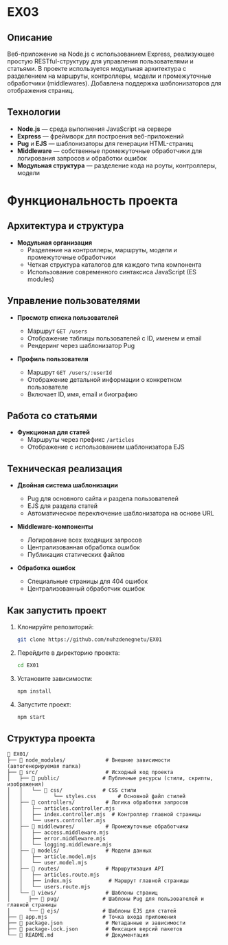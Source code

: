 # EX03

## Описание

Веб-приложение на Node.js с использованием Express, реализующее простую RESTful-структуру для управления пользователями и статьями. В проекте используется модульная архитектура с разделением на маршруты, контроллеры, модели и промежуточные обработчики (middlewares). Добавлена поддержка шаблонизаторов для отображения страниц.
## Технологии

- **Node.js** — среда выполнения JavaScript на сервере
- **Express** — фреймворк для построения веб-приложений
- **Pug** и **EJS** — шаблонизаторы для генерации HTML-страниц
- **Middleware** — собственные промежуточные обработчики для логирования запросов и обработки ошибок
- **Модульная структура** — разделение кода на роуты, контроллеры, модели

# Функциональность проекта

## Архитектура и структура

- **Модульная организация**
    - Разделение на контроллеры, маршруты, модели и промежуточные обработчики
    - Четкая структура каталогов для каждого типа компонента
    - Использование современного синтаксиса JavaScript (ES modules)

## Управление пользователями

- **Просмотр списка пользователей**
    - Маршрут `GET /users`
    - Отображение таблицы пользователей с ID, именем и email
    - Рендеринг через шаблонизатор Pug

- **Профиль пользователя**
    - Маршрут `GET /users/:userId`
    - Отображение детальной информации о конкретном пользователе
    - Включает ID, имя, email и биографию

## Работа со статьями

- **Функционал для статей**
    - Маршруты через префикс `/articles`
    - Отображение с использованием шаблонизатора EJS
## Техническая реализация

- **Двойная система шаблонизации**
    - Pug для основного сайта и раздела пользователей
    - EJS для раздела статей
    - Автоматическое переключение шаблонизатора на основе URL

- **Middleware-компоненты**
    - Логирование всех входящих запросов
    - Централизованная обработка ошибок
    - Публикация статических файлов
- **Обработка ошибок**
    - Специальные страницы для 404 ошибок
    - Централизованный обработчик ошибок


## Как запустить проект

1. Клонируйте репозиторий:
   ```bash
   git clone https://github.com/nuhzdenegnetu/EX01
   ```
2. Перейдите в директорию проекта:
   ```bash
   cd EX01
   ```
3. Установите зависимости:
   ```bash
   npm install
   ```
4. Запустите проект:
   ```bash
   npm start
   ```
## Структура проекта

```
📁 EX01/
├── 📁 node_modules/             # Внешние зависимости (автогенерируемая папка)
├── 📁 src/                      # Исходный код проекта
│   ├── 📁 public/              # Публичные ресурсы (стили, скрипты, изображения)
│   │   └── 📁 css/             # CSS стили
│   │          └── styles.css       # Основной файл стилей
│   ├── 📁 controllers/          # Логика обработки запросов
│   │   ├── articles.controller.mjs
│   │   ├── index.controller.mjs  # Контроллер главной страницы
│   │   └── users.controller.mjs
│   ├── 📁 middlewares/          # Промежуточные обработчики
│   │   ├── access.middleware.mjs
│   │   ├── error.middleware.mjs
│   │   └── logging.middleware.mjs
│   ├── 📁 models/               # Модели данных
│   │   ├── article.model.mjs
│   │   └── user.model.mjs
│   ├── 📁 routes/               # Маршрутизация API
│   │   ├── articles.route.mjs
│   │   ├── index.mjs            # Маршрут главной страницы
│   │   └── users.route.mjs
│   └── 📁 views/                # Шаблоны страниц
│      ├── 📁 pug/              # Шаблоны Pug для пользователей и главной страницы
│      └── 📁 ejs/              # Шаблоны EJS для статей
├── 📄 app.mjs                  # Точка входа приложения
├── 📄 package.json              # Метаданные и зависимости
├── 📄 package-lock.json         # Фиксация версий пакетов
└── 📄 README.md                 # Документация
```